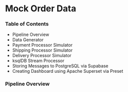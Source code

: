 # Mock Order Data

### Table of Contents
- Pipeline Overview
- Data Generator
- Payment Processor Simulator
- Shipping Processor Simulator
- Delivery Processor Simulator
- ksqlDB Stream Processor
- Storing Messages to PostgreSQL via Supabase
- Creating Dashboard using Apache Superset via Preset

### Pipeline Overview
